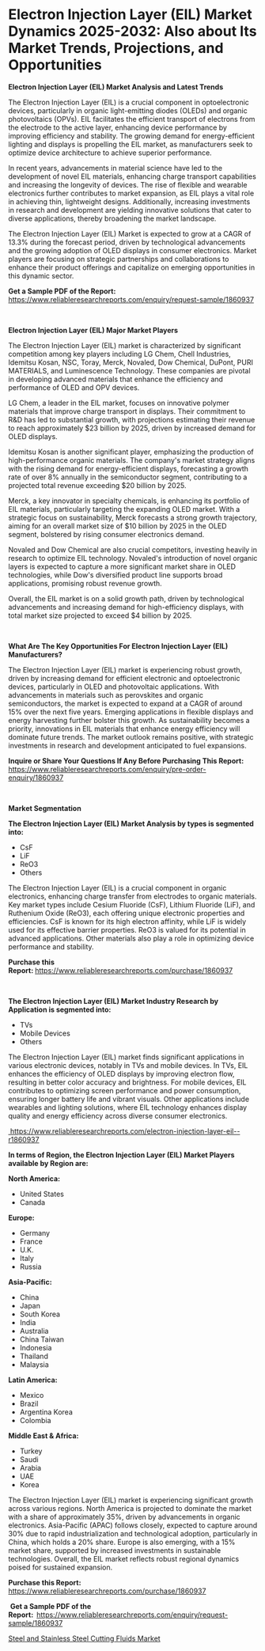 <p><h1>Electron Injection Layer (EIL) Market Dynamics 2025-2032: Also about Its Market Trends, Projections, and Opportunities</h1></p><p><strong>Electron Injection Layer (EIL) Market Analysis and Latest Trends</strong></p>
<p><p>The Electron Injection Layer (EIL) is a crucial component in optoelectronic devices, particularly in organic light-emitting diodes (OLEDs) and organic photovoltaics (OPVs). EIL facilitates the efficient transport of electrons from the electrode to the active layer, enhancing device performance by improving efficiency and stability. The growing demand for energy-efficient lighting and displays is propelling the EIL market, as manufacturers seek to optimize device architecture to achieve superior performance.</p><p>In recent years, advancements in material science have led to the development of novel EIL materials, enhancing charge transport capabilities and increasing the longevity of devices. The rise of flexible and wearable electronics further contributes to market expansion, as EIL plays a vital role in achieving thin, lightweight designs. Additionally, increasing investments in research and development are yielding innovative solutions that cater to diverse applications, thereby broadening the market landscape.</p><p>The Electron Injection Layer (EIL) Market is expected to grow at a CAGR of 13.3% during the forecast period, driven by technological advancements and the growing adoption of OLED displays in consumer electronics. Market players are focusing on strategic partnerships and collaborations to enhance their product offerings and capitalize on emerging opportunities in this dynamic sector.</p></p>
<p><strong>Get a Sample PDF of the Report:&nbsp;</strong> <a href="https://www.reliableresearchreports.com/enquiry/request-sample/1860937?utm_campaign=2243&utm_medium=2&utm_source=Github&utm_content=ia&utm_term=03042025&utm_id=electron-injection-layer-eil">https://www.reliableresearchreports.com/enquiry/request-sample/1860937</a></p>
<p>&nbsp;</p>
<p><strong>Electron Injection Layer (EIL) Major Market Players</strong></p>
<p><p>The Electron Injection Layer (EIL) market is characterized by significant competition among key players including LG Chem, Chell Industries, Idemitsu Kosan, NSC, Toray, Merck, Novaled, Dow Chemical, DuPont, PURI MATERIALS, and Luminescence Technology. These companies are pivotal in developing advanced materials that enhance the efficiency and performance of OLED and OPV devices.</p><p>LG Chem, a leader in the EIL market, focuses on innovative polymer materials that improve charge transport in displays. Their commitment to R&D has led to substantial growth, with projections estimating their revenue to reach approximately $23 billion by 2025, driven by increased demand for OLED displays.</p><p>Idemitsu Kosan is another significant player, emphasizing the production of high-performance organic materials. The company's market strategy aligns with the rising demand for energy-efficient displays, forecasting a growth rate of over 8% annually in the semiconductor segment, contributing to a projected total revenue exceeding $20 billion by 2025.</p><p>Merck, a key innovator in specialty chemicals, is enhancing its portfolio of EIL materials, particularly targeting the expanding OLED market. With a strategic focus on sustainability, Merck forecasts a strong growth trajectory, aiming for an overall market size of $10 billion by 2025 in the OLED segment, bolstered by rising consumer electronics demand.</p><p>Novaled and Dow Chemical are also crucial competitors, investing heavily in research to optimize EIL technology. Novaled's introduction of novel organic layers is expected to capture a more significant market share in OLED technologies, while Dow's diversified product line supports broad applications, promising robust revenue growth.</p><p>Overall, the EIL market is on a solid growth path, driven by technological advancements and increasing demand for high-efficiency displays, with total market size projected to exceed $4 billion by 2025.</p></p>
<p>&nbsp;</p>
<p><strong>What Are The Key Opportunities For Electron Injection Layer (EIL) Manufacturers?</strong></p>
<p><p>The Electron Injection Layer (EIL) market is experiencing robust growth, driven by increasing demand for efficient electronic and optoelectronic devices, particularly in OLED and photovoltaic applications. With advancements in materials such as perovskites and organic semiconductors, the market is expected to expand at a CAGR of around 15% over the next five years. Emerging applications in flexible displays and energy harvesting further bolster this growth. As sustainability becomes a priority, innovations in EIL materials that enhance energy efficiency will dominate future trends. The market outlook remains positive, with strategic investments in research and development anticipated to fuel expansions.</p></p>
<p><strong>Inquire or Share Your Questions If Any Before Purchasing This Report:</strong> <a href="https://www.reliableresearchreports.com/enquiry/pre-order-enquiry/1860937?utm_campaign=2243&utm_medium=2&utm_source=Github&utm_content=ia&utm_term=03042025&utm_id=electron-injection-layer-eil">https://www.reliableresearchreports.com/enquiry/pre-order-enquiry/1860937</a></p>
<p>&nbsp;</p>
<p><strong>Market Segmentation</strong></p>
<p><strong>The Electron Injection Layer (EIL) Market Analysis by types is segmented into:</strong></p>
<p><ul><li>CsF</li><li>LiF</li><li>ReO3</li><li>Others</li></ul></p>
<p><p>The Electron Injection Layer (EIL) is a crucial component in organic electronics, enhancing charge transfer from electrodes to organic materials. Key market types include Cesium Fluoride (CsF), Lithium Fluoride (LiF), and Ruthenium Oxide (ReO3), each offering unique electronic properties and efficiencies. CsF is known for its high electron affinity, while LiF is widely used for its effective barrier properties. ReO3 is valued for its potential in advanced applications. Other materials also play a role in optimizing device performance and stability.</p></p>
<p><strong>Purchase this Report:&nbsp;</strong><a href="https://www.reliableresearchreports.com/purchase/1860937?utm_campaign=2243&utm_medium=2&utm_source=Github&utm_content=ia&utm_term=03042025&utm_id=electron-injection-layer-eil">https://www.reliableresearchreports.com/purchase/1860937</a></p>
<p>&nbsp;</p>
<p><strong>The Electron Injection Layer (EIL) Market Industry Research by Application is segmented into:</strong></p>
<p><ul><li>TVs</li><li>Mobile Devices</li><li>Others</li></ul></p>
<p><p>The Electron Injection Layer (EIL) market finds significant applications in various electronic devices, notably in TVs and mobile devices. In TVs, EIL enhances the efficiency of OLED displays by improving electron flow, resulting in better color accuracy and brightness. For mobile devices, EIL contributes to optimizing screen performance and power consumption, ensuring longer battery life and vibrant visuals. Other applications include wearables and lighting solutions, where EIL technology enhances display quality and energy efficiency across diverse consumer electronics.</p></p>
<p><a href="https://www.reliableresearchreports.com/electron-injection-layer-eil--r1860937?utm_campaign=2243&utm_medium=2&utm_source=Github&utm_content=ia&utm_term=03042025&utm_id=electron-injection-layer-eil">&nbsp;https://www.reliableresearchreports.com/electron-injection-layer-eil--r1860937</a></p>
<p><strong>In terms of Region, the Electron Injection Layer (EIL) Market Players available by Region are:</strong></p>
<p>
    <p> <strong> North America: </strong>
        <ul>
            <li>United States</li>
            <li>Canada</li>
        </ul>
        </p> 
    <p> <strong> Europe: </strong>
        <ul>
            <li>Germany</li>
            <li>France</li>
            <li>U.K.</li>
            <li>Italy</li>
            <li>Russia</li>
        </ul>
        </p> 
    <p> <strong> Asia-Pacific: </strong>
        <ul>
            <li>China</li>
            <li>Japan</li>
            <li>South Korea</li>
            <li>India</li>
            <li>Australia</li>
            <li>China Taiwan</li>
            <li>Indonesia</li>
            <li>Thailand</li>
            <li>Malaysia</li>
        </ul>
        </p> 
    <p> <strong> Latin America: </strong>
        <ul>
            <li>Mexico</li>
            <li>Brazil</li>
            <li>Argentina Korea</li>
            <li>Colombia</li>
        </ul>
        </p> 
    <p> <strong> Middle East & Africa: </strong>
        <ul>
            <li>Turkey</li>
            <li>Saudi</li>
            <li>Arabia</li>
            <li>UAE</li>
            <li>Korea</li>
        </ul>
    </p>
    </p>
<p><p>The Electron Injection Layer (EIL) market is experiencing significant growth across various regions. North America is projected to dominate the market with a share of approximately 35%, driven by advancements in organic electronics. Asia-Pacific (APAC) follows closely, expected to capture around 30% due to rapid industrialization and technological adoption, particularly in China, which holds a 20% share. Europe is also emerging, with a 15% market share, supported by increased investments in sustainable technologies. Overall, the EIL market reflects robust regional dynamics poised for sustained expansion.</p></p>
<p><strong>Purchase this Report: </strong><a href="https://www.reliableresearchreports.com/purchase/1860937?utm_campaign=2243&utm_medium=2&utm_source=Github&utm_content=ia&utm_term=03042025&utm_id=electron-injection-layer-eil">https://www.reliableresearchreports.com/purchase/1860937</a></p>
<p>&nbsp;<strong>Get a Sample PDF of the Report:&nbsp;&nbsp;</strong><a href="https://www.reliableresearchreports.com/enquiry/request-sample/1860937?utm_campaign=2243&utm_medium=2&utm_source=Github&utm_content=ia&utm_term=03042025&utm_id=electron-injection-layer-eil">https://www.reliableresearchreports.com/enquiry/request-sample/1860937</a></p>
<p><strong></strong></p>
<p><p><a href="https://github.com/jerhoskinson197676/Market-Research-Report-List-1/blob/main/steel-and-stainless-steel-cutting-fluids-market.md?utm_campaign=2243&utm_medium=2&utm_source=Github&utm_content=ia&utm_term=03042025&utm_id=electron-injection-layer-eil">Steel and Stainless Steel Cutting Fluids Market</a></p></p>